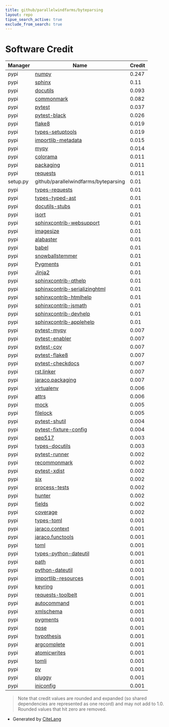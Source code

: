 ```yaml
---
title: github/parallelwindfarms/byteparsing
layout: repo
tipue_search_active: true
exclude_from_search: true
---
```

# Software Credit

|Manager|Name|Credit|
|-------|----|------|
|pypi|[numpy](https://www.numpy.org)|0.247|
|pypi|[sphinx](https://www.sphinx-doc.org/)|0.11|
|pypi|[docutils](https://pypi.org/project/docutils)|0.093|
|pypi|[commonmark](https://pypi.org/project/commonmark)|0.082|
|pypi|[pytest](https://docs.pytest.org/en/latest/)|0.037|
|pypi|[pytest-black](https://github.com/shopkeep/pytest-black)|0.026|
|pypi|[flake8](https://pypi.org/project/flake8)|0.019|
|pypi|[types-setuptools](https://github.com/python/typeshed)|0.019|
|pypi|[importlib-metadata](https://pypi.org/project/importlib-metadata)|0.015|
|pypi|[mypy](https://pypi.org/project/mypy)|0.014|
|pypi|[colorama](https://pypi.org/project/colorama)|0.011|
|pypi|[packaging](https://pypi.org/project/packaging)|0.011|
|pypi|[requests](https://pypi.org/project/requests)|0.011|
|setup.py|github/parallelwindfarms/byteparsing|0.01|
|pypi|[types-requests](https://pypi.org/project/types-requests)|0.01|
|pypi|[types-typed-ast](https://pypi.org/project/types-typed-ast)|0.01|
|pypi|[docutils-stubs](https://pypi.org/project/docutils-stubs)|0.01|
|pypi|[isort](https://pypi.org/project/isort)|0.01|
|pypi|[sphinxcontrib-websupport](https://pypi.org/project/sphinxcontrib-websupport)|0.01|
|pypi|[imagesize](https://pypi.org/project/imagesize)|0.01|
|pypi|[alabaster](https://pypi.org/project/alabaster)|0.01|
|pypi|[babel](https://pypi.org/project/babel)|0.01|
|pypi|[snowballstemmer](https://pypi.org/project/snowballstemmer)|0.01|
|pypi|[Pygments](https://pypi.org/project/Pygments)|0.01|
|pypi|[Jinja2](https://pypi.org/project/Jinja2)|0.01|
|pypi|[sphinxcontrib-qthelp](https://pypi.org/project/sphinxcontrib-qthelp)|0.01|
|pypi|[sphinxcontrib-serializinghtml](https://pypi.org/project/sphinxcontrib-serializinghtml)|0.01|
|pypi|[sphinxcontrib-htmlhelp](https://pypi.org/project/sphinxcontrib-htmlhelp)|0.01|
|pypi|[sphinxcontrib-jsmath](https://pypi.org/project/sphinxcontrib-jsmath)|0.01|
|pypi|[sphinxcontrib-devhelp](https://pypi.org/project/sphinxcontrib-devhelp)|0.01|
|pypi|[sphinxcontrib-applehelp](https://pypi.org/project/sphinxcontrib-applehelp)|0.01|
|pypi|[pytest-mypy](https://github.com/dbader/pytest-mypy)|0.007|
|pypi|[pytest-enabler](https://github.com/jaraco/pytest-enabler)|0.007|
|pypi|[pytest-cov](https://github.com/pytest-dev/pytest-cov)|0.007|
|pypi|[pytest-flake8](https://github.com/tholo/pytest-flake8)|0.007|
|pypi|[pytest-checkdocs](https://github.com/jaraco/pytest-checkdocs)|0.007|
|pypi|[rst.linker](https://github.com/jaraco/rst.linker)|0.007|
|pypi|[jaraco.packaging](https://github.com/jaraco/jaraco.packaging)|0.007|
|pypi|[virtualenv](https://pypi.org/project/virtualenv)|0.006|
|pypi|[attrs](https://pypi.org/project/attrs)|0.006|
|pypi|[mock](https://pypi.org/project/mock)|0.005|
|pypi|[filelock](https://pypi.org/project/filelock)|0.005|
|pypi|[pytest-shutil](https://pypi.org/project/pytest-shutil)|0.004|
|pypi|[pytest-fixture-config](https://pypi.org/project/pytest-fixture-config)|0.004|
|pypi|[pep517](https://pypi.org/project/pep517)|0.003|
|pypi|[types-docutils](https://pypi.org/project/types-docutils)|0.003|
|pypi|[pytest-runner](https://github.com/pytest-dev/pytest-runner/)|0.002|
|pypi|[recommonmark](https://github.com/rtfd/recommonmark)|0.002|
|pypi|[pytest-xdist](https://pypi.org/project/pytest-xdist)|0.002|
|pypi|[six](https://pypi.org/project/six)|0.002|
|pypi|[process-tests](https://pypi.org/project/process-tests)|0.002|
|pypi|[hunter](https://pypi.org/project/hunter)|0.002|
|pypi|[fields](https://pypi.org/project/fields)|0.002|
|pypi|[coverage](https://pypi.org/project/coverage)|0.002|
|pypi|[types-toml](https://pypi.org/project/types-toml)|0.001|
|pypi|[jaraco.context](https://pypi.org/project/jaraco.context)|0.001|
|pypi|[jaraco.functools](https://pypi.org/project/jaraco.functools)|0.001|
|pypi|[toml](https://pypi.org/project/toml)|0.001|
|pypi|[types-python-dateutil](https://pypi.org/project/types-python-dateutil)|0.001|
|pypi|[path](https://pypi.org/project/path)|0.001|
|pypi|[python-dateutil](https://pypi.org/project/python-dateutil)|0.001|
|pypi|[importlib-resources](https://pypi.org/project/importlib-resources)|0.001|
|pypi|[keyring](https://pypi.org/project/keyring)|0.001|
|pypi|[requests-toolbelt](https://pypi.org/project/requests-toolbelt)|0.001|
|pypi|[autocommand](https://pypi.org/project/autocommand)|0.001|
|pypi|[xmlschema](https://pypi.org/project/xmlschema)|0.001|
|pypi|[pygments](https://pypi.org/project/pygments)|0.001|
|pypi|[nose](https://pypi.org/project/nose)|0.001|
|pypi|[hypothesis](https://pypi.org/project/hypothesis)|0.001|
|pypi|[argcomplete](https://pypi.org/project/argcomplete)|0.001|
|pypi|[atomicwrites](https://pypi.org/project/atomicwrites)|0.001|
|pypi|[tomli](https://pypi.org/project/tomli)|0.001|
|pypi|[py](https://pypi.org/project/py)|0.001|
|pypi|[pluggy](https://pypi.org/project/pluggy)|0.001|
|pypi|[iniconfig](https://pypi.org/project/iniconfig)|0.001|


> Note that credit values are rounded and expanded (so shared dependencies are represented as one record) and may not add to 1.0. Rounded values that hit zero are removed.


- Generated by [CiteLang](https://github.com/vsoch/citelang)
